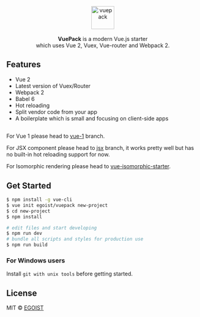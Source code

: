 <p align="center">
  <img src="http://ww4.sinaimg.cn/large/a15b4afegw1f6k20fb3p5j205o05ogli" alt="vuepack" width="60">
  <br><br><strong>VuePack</strong> is a modern Vue.js starter <br>which uses Vue 2, Vuex, Vue-router and Webpack 2.
</p>

## Features

- Vue 2
- Latest version of Vuex/Router
- Webpack 2
- Babel 6
- Hot reloading
- Split vendor code from your app
- A boilerplate which is small and focusing on client-side apps

<h2></h2>

For Vue 1 please head to [vue-1](https://github.com/egoist/vuepack/tree/vue-1) branch.

For JSX component please head to [jsx](https://github.com/egoist/vuepack/tree/jsx) branch, it works pretty well but has no built-in hot reloading support for now.

For Isomorphic rendering please head to [vue-isomorphic-starter](https://github.com/egoist/vue-isomorphic-starter).

## Get Started

```bash
$ npm install -g vue-cli
$ vue init egoist/vuepack new-project
$ cd new-project
$ npm install

# edit files and start developing
$ npm run dev
# bundle all scripts and styles for production use
$ npm run build
```

### For Windows users

Install `git with unix tools` before getting started.

## License

MIT &copy; [EGOIST](https://github.com/egoist)
